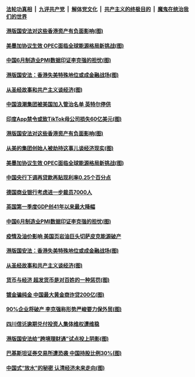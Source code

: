 ####  [法轮功真相](../../../../basic/blob/master/README.md?t=07020301) &nbsp;|&nbsp; [九评共产党](../../../../9ping.md/blob/master/README.md?t=07020301) &nbsp;|&nbsp; [解体党文化](../../../../jtdwh.md/blob/master/README.md?t=07020301)  &nbsp;|&nbsp; [共产主义的终极目的](../../../../gczydzjmd.md/blob/master/README.md?t=07020301) &nbsp;|&nbsp; [魔鬼在统治我们的世界](../../../../mgztzwmdsj.md/blob/master/README.md?t=07020301) 

#### [港版国安法对这些香港资产有负面影响(图)](../pages/p5/938357.md?t=07020301) 

#### [美墨加协议生效 OPEC面临全球能源格局新挑战(图)](../pages/p5/938340.md?t=07020301) 


#### [中国6月制造业PMI数据印证李克强的担忧(图)](../pages/p5/938245.md?t=07020301) 

#### [港版国安法：香港失美特殊地位或成金融战场(图)](../pages/p5/938230.md?t=07020301) 

#### [从圣经故事和共产主义谈经济(图)](../pages/p5/938133.md?t=07020301) 

#### [中国浪潮集团被美国加入管治名单 英特尔停供](../pages/p5/938365.md?t=07020301) 

#### [印度App禁令或致TikTok母公司损失60亿美元(图)](../pages/p5/938364.md?t=07020301) 

#### [港版国安法对这些香港资产有负面影响(图)](../pages/p5/938357.md?t=07020301) 

#### [从美的集团创始人被劫持这事儿谈经济现实(图)](../pages/p5/938344.md?t=07020301) 

#### [美墨加协议生效 OPEC面临全球能源格局新挑战(图)](../pages/p5/938340.md?t=07020301) 


#### [中国央行下调再贷款再贴现利率0.25个百分点](../pages/p5/938264.md?t=07020301) 

#### [德国商业银行考虑进一步裁员7000人](../pages/p5/938262.md?t=07020301) 

#### [英国第一季度GDP创41年以来最大降幅](../pages/p5/938261.md?t=07020301) 

#### [中国6月制造业PMI数据印证李克强的担忧(图)](../pages/p5/938245.md?t=07020301) 

#### [疫情及油价影响 美国页岩油巨头切萨皮克能源破产](../pages/p5/938232.md?t=07020301) 

#### [港版国安法：香港失美特殊地位或成金融战场(图)](../pages/p5/938230.md?t=07020301) 

#### [从圣经故事和共产主义谈经济(图)](../pages/p5/938133.md?t=07020301) 

#### [货币与经济 超发货币是对百姓的一种惩罚(图)](../pages/p5/938130.md?t=07020301) 

#### [镀金骗纯金 中国最大黄金商诈贷200亿(图)](../pages/p5/938160.md?t=07020301) 

#### [90%企业将破产 李克强称形势严峻要力保外贸(图)](../pages/p5/938142.md?t=07020301) 

#### [四川信讬逾期兑付投资人集体维权遭维稳](../pages/p5/938159.md?t=07020301) 

#### [港版国安法给“跨境理财通”试点投上阴影(图)](../pages/p5/938156.md?t=07020301) 

#### [巴基斯坦证券交易所遭恐袭 中国持股比例30%(图)](../pages/p5/938118.md?t=07020301) 

#### [中国式“放水”的秘密 认清经济未来走向(图)](../pages/p5/938113.md?t=07020301) 

